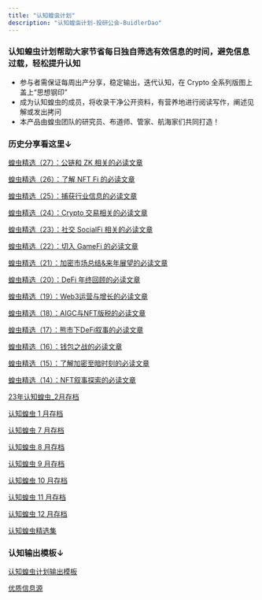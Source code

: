 ```yaml
---
title: "认知蝗虫计划"
description: "认知蝗虫计划-投研公会-BuidlerDao"
---
```


### 认知蝗虫计划帮助大家节省每日独自筛选有效信息的时间，避免信息过载，轻松提升认知

- 参与者需保证每周出产分享，稳定输出，迭代认知，在 Crypto 全系列版图上盖上“思想钢印”
- 成为认知蝗虫的成员，将收录干净公开资料，有营养地进行阅读写作，阐述见解或发出拷问
- 本产品由蝗虫团队的研究员、布道师、管家、航海家们共同打造！

### 历史分享看这里↓

[蝗虫精选（27）：公链和  ZK 相关的必读文章 ](https://www.notion.so/27-ZK-fd2f07c15fcb4024822df95b0eb4c52a)

[蝗虫精选（26）：了解 NFT Fi 的必读文章 ](https://www.notion.so/26-NFT-Fi-2eb12e82a7c04d40b18ac0c8e8312cc3)

[蝗虫精选（25）：捕获行业信息的必读文章](https://www.notion.so/25-416b90ca04cb4a7eb26695458263dbf7)

[蝗虫精选（24）：Crypto 交易相关的必读文章 ](https://www.notion.so/24-Crypto-def31c413d1242099f29ee0051bd57a8)

[蝗虫精选（23）：社交 SocialFi 相关的必读文章](https://www.notion.so/23-SocialFi-1e5571c0546d45e08b028c0853787d8b)

[蝗虫精选（22）：切入 GameFi  的必读文章](https://www.notion.so/22-GameFi-afafa882b22f4d45aaf7fd3a253d63b0)

[蝗虫精选（21）：加密市场总结&来年展望的必读文章 ](https://www.notion.so/21-1d330b32b95d432189202a80cad69e2c)

[蝗虫精选（20）：DeFi 年终回顾的必读文章](https://www.notion.so/20-DeFi-c4a384630fc44056a36102ddbb352b16)

[蝗虫精选（19）：Web3运营与增长的必读文章 ](https://www.notion.so/19-Web3-acd67d11cb3a4d50bb1af1d011ff5d56)

[蝗虫精选（18）：AIGC与NFT版税的必读文章 ](https://www.notion.so/18-AIGC-NFT-3b1fe8dbe12847b9b7ef791c8e9da0ef)

[蝗虫精选（17）：熊市下DeFi叙事的必读文章 ](https://www.notion.so/17-DeFi-3397f74410564e85b982f736e2bcbd78)

[蝗虫精选（16）：钱包之战的必读文章](https://www.notion.so/16-af7914aa259e42d191d028d3d3e30efb)

[蝗虫精选（15）：了解加密至暗时刻的必读文章 ](https://www.notion.so/15-6cb53994ad224bbe93d81daae46c9602)

[蝗虫精选（14）：NFT叙事探索的必读文章 ](https://www.notion.so/14-NFT-19d3d39f1b8d4c33bf515440fcdee6a7)

[23年认知蝗虫_2月存档](https://www.notion.so/23-_2-d923d7895bfa4a9bbc2f9267008b876a)

[认知蝗虫 1 月存档](https://www.notion.so/1-9c5c8ae67dae498e8bd34829bf14920d)

[认知蝗虫 7 月存档](https://www.notion.so/7-be2e115e41c84b8c8de77d9a3394f4a8)

[认知蝗虫 8 月存档](https://www.notion.so/8-95a6ead2a7924806bd30d0df46a95053)

[认知蝗虫 9 月存档](https://www.notion.so/9-7e2361af407c4b6d9f63499b2227c793)

[认知蝗虫 10 月存档](https://www.notion.so/10-4792dc9d1bbf4cf4bf3c0cf6367d7431)

[认知蝗虫 11 月存档](https://www.notion.so/11-c7a1392bf2e24291976ff8ce7e223e55)

[认知蝗虫 12 月存档 ](https://www.notion.so/12-d9f28ef8b6e946ccaf8b0733b065fcec)

[认知蝗虫精选集](https://www.notion.so/94957d0ab12c4d82aab8840ed7c34f96)

### 认知输出模板↓

[认知蝗虫计划输出模板](https://www.notion.so/20334d6fc4374d77b955ebef380dd540)

[优质信息源](https://www.notion.so/b30f12af62de4a4fb5e46c5ca0667a64)
